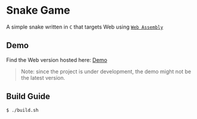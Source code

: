 # Snake Game
A simple snake written in `C` that targets Web using [`Web Assembly`](https://webassembly.org/) 

## Demo
Find the Web version hosted here: [Demo](https://www.students.cs.ubc.ca/~aghadia/trialWasm/main.html)
> Note: since the project is under development, the demo might not be the latest version.
## Build Guide
```sh
$ ./build.sh
```